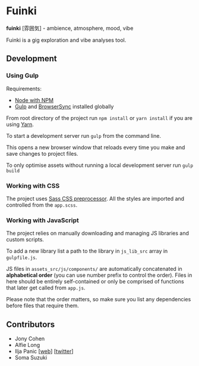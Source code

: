 # Fuinki


**fuinki** [雰囲気] - ambience, atmosphere, mood, vibe

Fuinki is a gig exploration and vibe analyses tool.



## Development

### Using Gulp

Requirements:

- [Node with NPM](https://nodejs.org/en/)
- [Gulp](https://gulpjs.com/) and [BrowserSync](https://browsersync.io/) installed globally

From root directory of the project run ``npm install`` or ``yarn install`` if you are using [Yarn](https://yarnpkg.com/en/).

To start a development server run ``gulp`` from the command line.

This opens a new browser window that reloads every time you make and save changes to project files.

To only optimise assets without running a local development server run `gulp build`

### Working with CSS
The project uses [Sass CSS preprocessor](https://sass-lang.com/). All the styles are imported and controlled from the `app.scss`.


### Working with JavaScript

The project relies on manually downloading and managing JS libraries and custom scripts.

To add a new library list a path to the library in `js_lib_src` array in `gulpfile.js`.

JS files in `assets_src/js/components/` are automatically concatenated in **alphabetical order** (you can use number prefix to control the order). Files in here should be entirely self-contained or only be comprised of functions that later get called from `app.js`.




Please note that the order matters, so make sure you list any dependencies before files that require them.



## Contributors

- Jony Cohen
- Alfie Long
- Ilja Panic [[web](https://iljapanic.com)] [[twitter](https://twitter.com/iljapanic)]
- Soma Suzuki